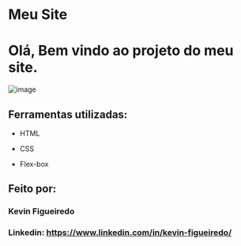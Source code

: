 # Meu Site
# Olá, Bem vindo ao projeto do meu site.

![image](https://prnt.sc/9su6eQSpwseR)

## Ferramentas utilizadas:

* HTML

* CSS

* Flex-box

## Feito por:

### Kevin Figueiredo

### Linkedin: https://www.linkedin.com/in/kevin-figueiredo/

```
